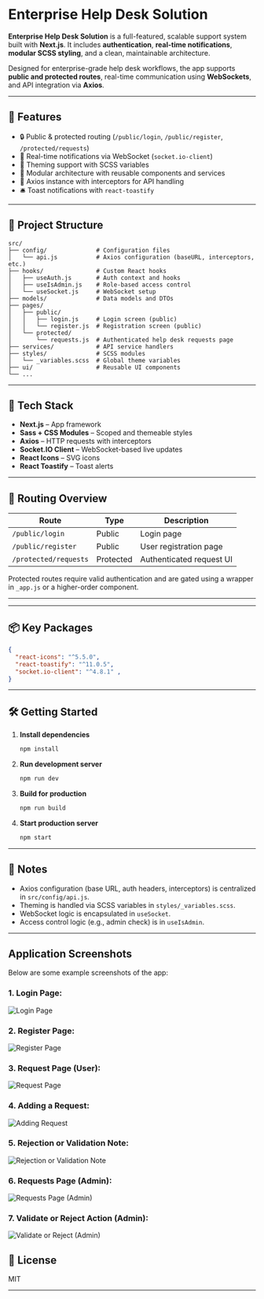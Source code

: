 
# Enterprise Help Desk Solution

**Enterprise Help Desk Solution** is a full-featured, scalable support system built with **Next.js**. It includes **authentication**, **real-time notifications**, **modular SCSS styling**, and a clean, maintainable architecture. 

Designed for enterprise-grade help desk workflows, the app supports **public and protected routes**, real-time communication using **WebSockets**, and API integration via **Axios**.

---

## 🚀 Features

- 🔒 Public & protected routing (`/public/login`, `/public/register`, `/protected/requests`)
- 📡 Real-time notifications via WebSocket (`socket.io-client`)
- 🎨 Theming support with SCSS variables
- 🧩 Modular architecture with reusable components and services
- 🔌 Axios instance with interceptors for API handling
- 🛎 Toast notifications with `react-toastify`

---

## 📁 Project Structure

```
src/
├── config/              # Configuration files
│   └── api.js           # Axios configuration (baseURL, interceptors, etc.)
├── hooks/               # Custom React hooks
│   ├── useAuth.js       # Auth context and hooks
│   ├── useIsAdmin.js    # Role-based access control
│   └── useSocket.js     # WebSocket setup
├── models/              # Data models and DTOs
├── pages/
│   ├── public/
│   │   ├── login.js     # Login screen (public)
│   │   └── register.js  # Registration screen (public)
│   └── protected/
│       └── requests.js  # Authenticated help desk requests page
├── services/            # API service handlers
├── styles/              # SCSS modules
│   └── _variables.scss  # Global theme variables
├── ui/                  # Reusable UI components
└── ...
```

---

## 🧪 Tech Stack

- **Next.js** – App framework
- **Sass + CSS Modules** – Scoped and themeable styles
- **Axios** – HTTP requests with interceptors
- **Socket.IO Client** – WebSocket-based live updates
- **React Icons** – SVG icons
- **React Toastify** – Toast alerts

---

## 🔐 Routing Overview

| Route                  | Type      | Description               |
|------------------------|-----------|---------------------------|
| `/public/login`        | Public    | Login page                |
| `/public/register`     | Public    | User registration page    |
| `/protected/requests`  | Protected | Authenticated request UI  |

Protected routes require valid authentication and are gated using a wrapper in `_app.js` or a higher-order component.

---



---

## 📦 Key Packages

```json
{
  "react-icons": "^5.5.0",
  "react-toastify": "^11.0.5",
  "socket.io-client": "^4.8.1" , 
}
```

---

## 🛠 Getting Started

1. **Install dependencies**
   ```bash
   npm install
   ```

2. **Run development server**
   ```bash
   npm run dev
   ```

3. **Build for production**
   ```bash
   npm run build
   ```

4. **Start production server**
   ```bash
   npm start
   ```

---

## 📘 Notes

- Axios configuration (base URL, auth headers, interceptors) is centralized in `src/config/api.js`.
- Theming is handled via SCSS variables in `styles/_variables.scss`.
- WebSocket logic is encapsulated in `useSocket`.
- Access control logic (e.g., admin check) is in `useIsAdmin`.

---
## Application Screenshots

Below are some example screenshots of the app:

### 1. Login Page:
![Login Page](./images/5.png)

### 2. Register Page:
![Register Page](./images/6.png)

### 3. Request Page (User):
![Request Page](./images/1.png)

### 4. Adding a Request:
![Adding Request](./images/2.png)

### 5. Rejection or Validation Note:
![Rejection or Validation Note](./images/3.png)

### 6. Requests Page (Admin):
![Requests Page (Admin)](./images/4.png)

### 7. Validate or Reject Action (Admin):
![Validate or Reject (Admin)](./images/7.png)

## 📄 License

MIT

---
